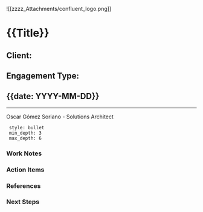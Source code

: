 ![[zzzz_Attachments/confluent_logo.png]]


# {{Title}}
## Client: 
## Engagement Type: 
## {{date: YYYY-MM-DD}}
---
Oscar Gómez Soriano - Solutions Architect  

```toc
 style: bullet 
 min_depth: 3 
 max_depth: 6
```

### Work Notes

### Action Items

### References

### Next Steps
